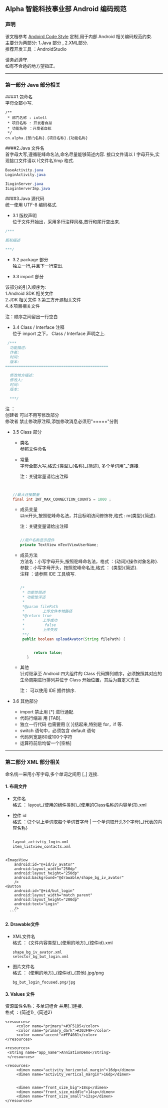 ## Alpha 智能科技事业部 Android 编码规范

### 声明

该文档参考 [Andoird Code Style][Android] 定制,用于内部 Android 相关编码规范约束.  
主要分为两部分: 1.Java 部分 , 2.XML部分.  
推荐开发工具 ：AndroidStudio  

请务必遵守.  
如有不合适的地方望指正。

***
### 第一部分 Java 部分相关

####1.包命名  
字母全部小写.  

```
/**
 * 部门名称 : intell
 * 项目名称 : 开发者自拟
 * 功能名称 ：开发者自拟
 */
cn.alpha.{部门名称}.{项目名称}.{功能名称} 

```
####2.Java 文件名  
首字母大写,遵循驼峰命名法,命名尽量能够简述内容.
接口文件请以 I 字母开头,实现接口文件请以 I{文件名}Imp 格式.

```java
BaseActivity.java
LoginActivity.java

ILoginServer.java
ILoginServerImp.java

```

####3.Java 源代码  
 统一使用 UTF-8 编码格式.       
 
 * 3.1 版权声明   
位于文件开始出，采用多行注释风格,首行和尾行空出来.

 ```java
 /***

 版权描述

 ***/

 ```
 * 3.2 package 部分  
 独立一行,并且下一行空出.

* 3.3 import 部分  

 该部分的引入顺序为:   
 1.Android SDK 相关文件  
 2.JDK 相关文件
 3.第三方开源相关文件  
 4.本项目相关文件
   
 注：顺序之间留出一行空白   
    
* 3.4 Class / Interface 注释  
 位于 import 之下， Class / Interface 声明之上. 

 ```java
  /***
   功能描述:
   作者:
   时间:
   版本:
 ==============================================

   修改地方描述:
   修改人:
   时间:
   版本:

   ***/

 ```  
 
 
 
 注 ：    
 创建者 可以不用写修改部分   
 修改者 禁止修改原注释,添加修改消息必须用"====="分割 

* 3.5 Class 部分
   *  类名  
    参照文件命名   
   *  常量    
       字母全部大写,格式:{类型}\_{名称}\_{简述}, 多个单词用"_"连接.  
       
       注：关键常量请给出注释
      
    ```java  
    
    
    //最大连接数量
    final int INT_MAX_CONNECTION_COUNTS = 1000 ;
    
    ```

  * 成员变量   
     以m开头,按照驼峰命名法，并且标明访问修饰符,格式 : m{类型}{简述}. 
   
     注：关键变量请给出注释  
  
    ```java

    //用户名称显示控件
    private TextView mTextViewUserName;

    ``` 
     
     
  * 成员方法  
     方法名：小写字母开头,按照驼峰命名法，格式 ：{动词}{操作对象名称}.     
     参数：小写字母开头，按照驼峰命名法,格式 ： {类型}{简述}.   
     注释 ：请参照 IDE 工具填写.  
   
    ```java

    /*
     * 功能性简述
     * 功能性详述
     * 
     *@param filePath
     *        上传文件本地路径
     *@return true
     *        上传成功
     *         false
     *        上传失败
     **/
     public boolean uploadAvator(String filePath) {


          return false;
       }

    ```  
  
  * 其他  
    针对继承至 Android 四大组件的 Class 代码排列顺序，必须按照其对应的生命周期进行排列并位于 Class 开始位置，其后为自定义方法.  
    
     注： 可以使用 IDE 插件排序.
  
* 3.6 其他部分
  * import 禁止用 [*] 进行通配.
  * 代码行缩进 用 [TAB].
  * 独立一行代码 也需要用 [{ }]括起来,特别是 for，if 等.
  * switch 语句中，必须包含 default 语句
  * 代码列宽是80或100个字符
  * 运算符前后均留一个[空格]
  
***  
### 第二部分 XML 部分相关
命名统一采用小写字母,多个单词之间用 [_] 连接.

#### 1. 布局文件  
   
   * 文件名   
      格式 ： layout\_{使用的组件类别}\_{使用的Class名称的内容单词}.xml
   * 控件 id   
      格式 ：{2个以上单词取每个单词首字母 | 一个单词取开头3个字母}\_{代表的内容名称}

      ```xml   
     
      layout_activtiy_login.xml  
      item_listview_contacts.xml
     
      ```  
     
   
      ```xml
    <ImageView
        android:id="@+id/iv_avator"
        android:layout_width="250dp"
        android:layout_height="250dp"
        android:background="@drawable/shape_bg_iv_avator"
        />
    <Button
        android:id="@+id/but_login"
        android:layout_width="match_parent"
        android:layout_height="200dp"
        android:text="Login"
        />
      ```
     
#### 2. Drawable文件
   * XML文件名  
     格式 ： {文件内容类型}\_{使用的地方}\_{控件id}.xml
     
      ```
      shape_bg_iv_avator.xml
      selector_bg_but_login.xml
      ```  
   
   * 图片文件名  
     格式 ： {使用的地方}\_{控件id}\_{其他}.jpg/png 
      
     ```
     bg_but_login_focused.png/jpg
     ```
     
     
#### 3. Values 文件  
   资源属性名称：多单词组合 并用[\_]连接.  
   格式 ：{简述1}\_ {简述2}
   
   ```
   <resources>
    	<color name="primary">#3F51B5</color>
    	<color name="primary_dark">#303F9F</color>
    	<color name="accent">#FF4081</color>
   </resources>
   ```
   
   ```
   <resources>
    <string name="app_name">AnniationDemo</string>
    </resources>
   ```  
   
   ``` 
   <resources>
    	<dimen name="activity_horizontal_margin">16dp</dimen>
    	<dimen name="activity_vertical_margin">16dp</dimen>
    
    
    	<dimen name="front_size_big">18sp</dimen>
    	<dimen name="front_size_middle">14sp</dimen>
    	<dimen name="front_size_small">12sp</dimen>
   </resources>
   ```
   
   
   
   
   
   [Android]: https://source.android.com/source/code-style.html
    
